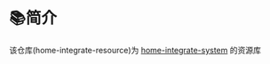 # 📚简介
该仓库(home-integrate-resource)为 [home-integrate-system](https://gitee.com/wangxuhui918/home-integrate-system) 的资源库
